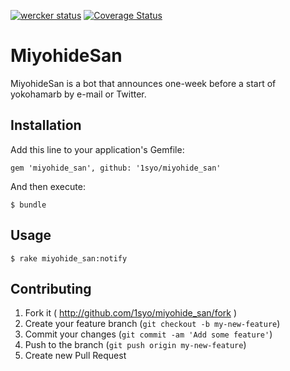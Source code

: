 [![wercker status](https://app.wercker.com/status/f56e2c05777212afdfa5877a7874b9a2/s "wercker status")](https://app.wercker.com/project/bykey/f56e2c05777212afdfa5877a7874b9a2)
[![Coverage Status](https://coveralls.io/repos/1syo/miyohide_san/badge.png)](https://coveralls.io/r/1syo/miyohide_san)

# MiyohideSan

MiyohideSan is a bot that announces one-week before a start of yokohamarb by e-mail or Twitter.

## Installation

Add this line to your application's Gemfile:

    gem 'miyohide_san', github: '1syo/miyohide_san'

And then execute:

    $ bundle

## Usage

    $ rake miyohide_san:notify

## Contributing

1. Fork it ( http://github.com/1syo/miyohide_san/fork )
2. Create your feature branch (`git checkout -b my-new-feature`)
3. Commit your changes (`git commit -am 'Add some feature'`)
4. Push to the branch (`git push origin my-new-feature`)
5. Create new Pull Request
